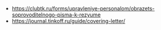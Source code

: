 - https://clubtk.ru/forms/upravleniye-personalom/obrazets-soprovoditelnogo-pisma-k-rezyume
- https://journal.tinkoff.ru/guide/covering-letter/
